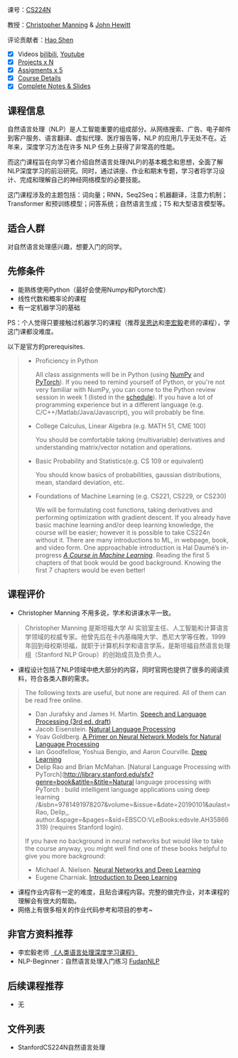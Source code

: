 课号：[CS224N](http://web.stanford.edu/class/cs224n/)

教授：[Christopher Manning](https://nlp.stanford.edu/~manning/) & [John Hewitt](https://nlp.stanford.edu/~johnhew/)

评论贡献者：[Hao Shen](https://github.com/shenhao-stu)

- [x] Videos [bilibili](https://www.bilibili.com/video/BV11b4y1q7sZ), [Youtube](https://www.youtube.com/playlist?list=PLoROMvodv4rOSH4v6133s9LFPRHjEmbmJ)
- [x] [Projects x N](http://web.stanford.edu/class/cs224n/project.html)
- [x] [Assigments x 5](http://web.stanford.edu/class/cs224n/index.html#schedule)
- [x] [Course Details](https://see.stanford.edu/Course/CS224N#course-details)
- [x] [Complete Notes & Slides](http://web.stanford.edu/class/cs224n/index.html#schedule)

## 课程信息

自然语言处理（NLP）是人工智能重要的组成部分。从网络搜索、广告、电子邮件到客户服务、语言翻译、虚拟代理、医疗报告等，NLP 的应用几乎无处不在。近年来，深度学习方法在许多 NLP 任务上获得了非常高的性能。

而这门课程旨在向学习者介绍自然语言处理(NLP)的基本概念和思想，全面了解NLP深度学习的前沿研究。同时，通过讲座、作业和期末专题，学习者将学习设计、完成和理解自己的神经网络模型的必要技能。

这门课程涉及的主题包括：词向量；RNN，Seq2Seq；机器翻译，注意力机制；Transformer 和预训练模型；问答系统；自然语言生成；T5 和大型语言模型等。

## 适合人群

对自然语言处理感兴趣，想要入门的同学。

## 先修条件

- 能熟练使用Python（最好会使用Numpy和Pytorch库）
- 线性代数和概率论的课程
- 有一定机器学习的基础

PS：个人觉得只要接触过机器学习的课程（推荐[吴恩达](https://www.coursera.org/learn/machine-learning)和[李宏毅](https://speech.ee.ntu.edu.tw/~hylee/ml/2021-spring.html)老师的课程），学这门课都没难度。

以下是官方的prerequisites.

> - Proficiency in Python
>
>   All class assignments will be in Python (using [NumPy](https://numpy.org/) and [PyTorch](https://pytorch.org/)). If you need to remind yourself of Python, or you're not very familiar with NumPy, you can come to the Python review session in week 1 (listed in the [schedule](http://web.stanford.edu/class/cs224n/index.html#schedule)). If you have a lot of programming experience but in a different language (e.g. C/C++/Matlab/Java/Javascript), you will probably be fine.
>
> - College Calculus, Linear Algebra (e.g. MATH 51, CME 100)
>
>   You should be comfortable taking (multivariable) derivatives and understanding matrix/vector notation and operations.
>
> - Basic Probability and Statistics(e.g. CS 109 or equivalent)
>
>   You should know basics of probabilities, gaussian distributions, mean, standard deviation, etc.
>
> - Foundations of Machine Learning (e.g. CS221, CS229, or CS230)
>
>   We will be formulating cost functions, taking derivatives and performing optimization with gradient descent. If you already have basic machine learning and/or deep learning knowledge, the course will be easier; however it is possible to take CS224n without it. There are many introductions to ML, in webpage, book, and video form. One approachable introduction is Hal Daumé’s in-progress [*A Course in Machine Learning*](http://ciml.info/). Reading the first 5 chapters of that book would be good background. Knowing the first 7 chapters would be even better!

## 课程评价

- Christopher Manning 不用多说，学术和讲课水平一致。

> Christopher Manning 是斯坦福大学 AI 实验室主任、人工智能和计算语言学领域的权威专家。他曾先后在卡内基梅隆大学、悉尼大学等任教，1999 年回到母校斯坦福，就职于计算机科学和语言学系，是斯坦福自然语言处理组（Stanford NLP Group）的创始成员及负责人。

- 课程设计包括了NLP领域中绝大部分的内容，同时官网也提供了很多的阅读资料，符合各类人群的需求。

> The following texts are useful, but none are required. All of them can be read free online.
>
> - Dan Jurafsky and James H. Martin. [Speech and Language Processing (3rd ed. draft)](https://web.stanford.edu/~jurafsky/slp3/)
> - Jacob Eisenstein. [Natural Language Processing](https://github.com/jacobeisenstein/gt-nlp-class/blob/master/notes/eisenstein-nlp-notes.pdf)
> - Yoav Goldberg. [A Primer on Neural Network Models for Natural Language Processing](http://u.cs.biu.ac.il/~yogo/nnlp.pdf)
> - Ian Goodfellow, Yoshua Bengio, and Aaron Courville. [Deep Learning](http://www.deeplearningbook.org/)
> - Delip Rao and Brian McMahan. [Natural Language Processing with PyTorch](http://library.stanford.edu/sfx?genre=book&atitle=&title=Natural language processing with PyTorch : build intelligent language applications using deep learning /&isbn=9781491978207&volume=&issue=&date=20190101&aulast=Rao, Delip,, author.&spage=&pages=&sid=EBSCO:VLeBooks:edsvle.AH35866319) (requires Stanford login).
>
> If you have no background in neural networks but would like to take the course anyway, you might well find one of these books helpful to give you more background:
>
> - Michael A. Nielsen. [Neural Networks and Deep Learning](http://neuralnetworksanddeeplearning.com/)
> - Eugene Charniak. [Introduction to Deep Learning](https://mitpress.mit.edu/books/introduction-deep-learning)

- 课程作业内容有一定的难度，且贴合课程内容。完整的做完作业，对本课程的理解会有很大的帮助。
- 网络上有很多相关的作业代码参考和项目的参考~

## 非官方资料推荐

- 李宏毅老师 [《人类语言处理深度学习课程》](https://speech.ee.ntu.edu.tw/~hylee/dlhlp/2020-spring.html)
- NLP-Beginner：自然语言处理入门练习 [FudanNLP](https://github.com/FudanNLP/nlp-beginner)

## 后续课程推荐

- 无


## 文件列表

- StanfordCS224N自然语言处理
